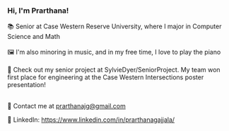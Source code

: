 ### Hi, I'm Prarthana!
📚 Senior at Case Western Reserve University, where I major in Computer Science and Math <br /> <br />
🖼️ I'm also minoring in music, and in my free time, I love to play the piano <br /> <br />
🌱 Check out my senior project at SylvieDyer/SeniorProject. My team won first place for engineering at the Case Western Intersections poster presentation! <br /> <br />

🦜 Contact me at prarthanajg@gmail.com <br />

🍏 LinkedIn: https://www.linkedin.com/in/prarthanagajjala/
